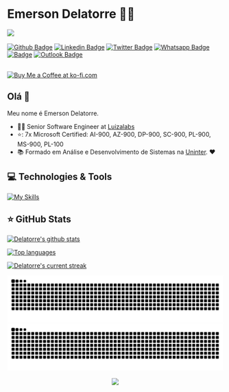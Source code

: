 # Emerson Delatorre :man_technologist:

![](https://komarev.com/ghpvc/?username=fazedordecodigo)

[![Github Badge](https://img.shields.io/badge/-Github-000?style=flat-square&logo=Github&logoColor=white&link=https://github.com/fazedordecodigo)](https://github.com/fazedordecodigo)
[![Linkedin Badge](https://img.shields.io/badge/-LinkedIn-blue?style=flat-square&logo=Linkedin&logoColor=white&link=https://www.linkedin.com/in/fazedordecodigo/)](https://www.linkedin.com/in/fazedordecodigo/)
[![Twitter Badge](https://img.shields.io/badge/-Twitter-1ca0f1?style=flat-square&labelColor=1ca0f1&logo=twitter&logoColor=white&link=https://twitter.com/fazedordecodigo)](https://twitter.com/fazedordecodigo)
[![Whatsapp Badge](https://img.shields.io/badge/-Signal-1ca0f1?style=flat-square&labelColor=1ca0f1&logo=signal)](https://signal.me/#eu/SIOWyZAmt7cum5RCSq-sR67FKpCz7UD40oXyLsdzecj8E4KAT8ZOTaS0kpbK9zt1)
[![ Badge](https://img.shields.io/badge/-Telegram-1ca0f1?style=flat-square&labelColor=1ca0f1&logo=telegram&logoColor=white&link=https://t.me/fazedordecodigo)](https://t.me/fazedordecodigo)
[![Outlook Badge](https://img.shields.io/badge/-Microsoft-blue?style=flat-square&logo=Microsoft&logoColor=white&link=mailto:emerson@delatorre.dev)](mailto:emerson@delatorre.dev)

</br>
<a href='https://ko-fi.com/delatorrea' target='_blank'><img height='36' style='border:0px;height:36px;' src='https://cdn.ko-fi.com/cdn/kofi3.png?v=2' border='0' alt='Buy Me a Coffee at ko-fi.com' /></a>
</p>

## Olá 👋

Meu nome é Emerson Delatorre.

- :office_worker: Senior Software Engineer at [Luizalabs](https://www.luizalabs.com)
- ⭐: 7x Microsoft Certified: AI-900, AZ-900, DP-900, SC-900, PL-900, MS-900, PL-100
- :books: Formado em Análise e Desenvolvimento de Sistemas na [Uninter](https://www.uninter.com/). :heart:

## 💻 Technologies & Tools

[![My Skills](https://skillicons.dev/icons?i=arch,atom,aws,azure,bash,bootstrap,cs,cloudflare,cmake,css,dart,discord,bots,django,docker,dotnet,dynamodb,elixir,fastapi,fediverse,flask,flutter,git,github,githubactions,gitlab,gmail,go,grafana,html,idea,ai,java,js,jest,kafka,kubernetes,linux,md,mastodon,mongodb,mysql,neovim,nestjs,netlify,nodejs,notion,npm,obsidian,postgres,postman,powershell,prisma,prometheus,py,rabbitmq,redis,replit,rider,sqlite,stackoverflow,selenium,sequelize,svg,twitter,ts,ubuntu,vim,visualstudio,vscode,windows,workers,yarn&perline=13)](https://skillicons.dev)

## ⭐ GitHub Stats

[![Delatorre's github stats](https://bad-apple-github-readme.vercel.app/api?username=fazedordecodigo&show_icons=true&count_private=true&line_height=20&icon_color=00b3ff&theme=blue-green&title_color=00b3ff)](#)
 
 [![Top languages](https://github-readme-mwendwa.vercel.app/api/top-langs/?username=fazedordecodigo&layout=compact&count_private=true&theme=blue-green&title_color=00b3ff)](#)

[![Delatorre's current streak](https://streak-stats.demolab.com/?user=fazedordecodigo&count_private=true&theme=blue-green&title_color=00b3ff)](#)

![github contribution grid snake animation](https://raw.githubusercontent.com/fazedordecodigo/fazedordecodigo/output/github-contribution-grid-snake-dark.svg#gh-dark-mode-only)
![github contribution grid snake animation](https://raw.githubusercontent.com/fazedordecodigo/fazedordecodigo/output/github-contribution-grid-snake.svg#gh-light-mode-only)

<p align="center">
     <img src="https://capsule-render.vercel.app/api?type=waving&color=gradient&height=100&section=footer"/>
</p>
